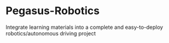 # Pegasus-Robotics
Integrate learning materials into a complete and easy-to-deploy robotics/autonomous driving project
